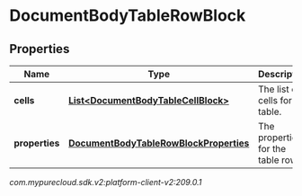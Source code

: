 # DocumentBodyTableRowBlock


## Properties

| Name | Type | Description | Notes |
| ------------ | ------------- | ------------- | ------------- |
| **cells** | [**List&lt;DocumentBodyTableCellBlock&gt;**](DocumentBodyTableCellBlock) | The list of cells for the table. |  |
| **properties** | [**DocumentBodyTableRowBlockProperties**](DocumentBodyTableRowBlockProperties) | The properties for the table rows. |  [optional] |




_com.mypurecloud.sdk.v2:platform-client-v2:209.0.1_
